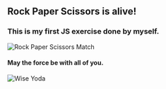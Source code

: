 ## Rock Paper Scissors is alive!
### This is my first JS exercise done by myself.



![Rock Paper Scissors Match](https://www.google.com/url?sa=i&url=https%3A%2F%2Fgiphy.com%2Fexplore%2Frock-paper-scissors&psig=AOvVaw1UidQqPOoqg-T3RqhNotTb&ust=1645322205967000&source=images&cd=vfe&ved=0CAsQjRxqFwoTCNi72f_UivYCFQAAAAAdAAAAABAD)



#### May the force be with all of you.
![Wise Yoda](https://www.google.com/url?sa=i&url=https%3A%2F%2Fgiphy.com%2Fexplore%2Frock-paper-scissors&psig=AOvVaw1UidQqPOoqg-T3RqhNotTb&ust=1645322205967000&source=images&cd=vfe&ved=0CAsQjRxqFwoTCNi72f_UivYCFQAAAAAdAAAAABAD)
